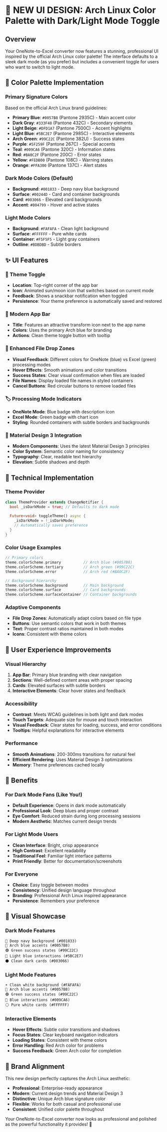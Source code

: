 # 🎨 NEW UI DESIGN: Arch Linux Color Palette with Dark/Light Mode Toggle

## Overview
Your OneNote-to-Excel converter now features a stunning, professional UI inspired by the official Arch Linux color palette! The interface defaults to a sleek dark mode (as you prefer) but includes a convenient toggle for users who want to switch to light mode.

## 🌈 Color Palette Implementation

### Primary Signature Colors
Based on the official Arch Linux brand guidelines:
- **Primary Blue**: `#0057B8` (Pantone 2935C) - Main accent color
- **Dark Gray**: `#333F48` (Pantone 432C) - Secondary elements  
- **Light Beige**: `#DFD1A7` (Pantone 7500C) - Accent highlights
- **Light Blue**: `#5BC2E7` (Pantone 2985C) - Interactive elements
- **Arch Green**: `#99C22C` (Pantone 382U) - Success states
- **Purple**: `#5F259F` (Pantone 267C) - Special accents
- **Teal**: `#009CA6` (Pantone 320C) - Information states
- **Red**: `#BA0C2F` (Pantone 200C) - Error states
- **Yellow**: `#FEDB00` (Pantone 108C) - Warning states
- **Orange**: `#FFA300` (Pantone 137C) - Alert states

### Dark Mode Colors (Default)
- **Background**: `#001833` - Deep navy blue background
- **Surface**: `#00244D` - Card and container backgrounds
- **Card**: `#003066` - Elevated card backgrounds  
- **Accent**: `#004799` - Hover and active states

### Light Mode Colors
- **Background**: `#FAFAFA` - Clean light background
- **Surface**: `#FFFFFF` - Pure white cards
- **Container**: `#F5F5F5` - Light gray containers
- **Outline**: `#BDBDBD` - Subtle borders

## ✨ UI Features

### 🔄 Theme Toggle
- **Location**: Top-right corner of the app bar
- **Icon**: Animated sun/moon icon that switches based on current mode
- **Feedback**: Shows a snackbar notification when toggled
- **Persistence**: Your theme preference is automatically saved and restored

### 🎯 Modern App Bar
- **Title**: Features an attractive transform icon next to the app name
- **Colors**: Uses the primary Arch blue for branding
- **Actions**: Clean theme toggle button with tooltip

### 📁 Enhanced File Drop Zones
- **Visual Feedback**: Different colors for OneNote (blue) vs Excel (green) processing modes
- **Hover Effects**: Smooth animations and color transitions
- **Success States**: Clear visual confirmation when files are loaded
- **File Names**: Display loaded file names in styled containers
- **Cancel Buttons**: Red circular buttons to remove loaded files

### 🏷️ Processing Mode Indicators
- **OneNote Mode**: Blue badge with description icon
- **Excel Mode**: Green badge with chart icon  
- **Styling**: Rounded containers with subtle borders and backgrounds

### 🎨 Material Design 3 Integration
- **Modern Components**: Uses the latest Material Design 3 principles
- **Color System**: Semantic color naming for consistency
- **Typography**: Clear, readable text hierarchy
- **Elevation**: Subtle shadows and depth

## 🔧 Technical Implementation

### Theme Provider
```dart
class ThemeProvider extends ChangeNotifier {
  bool _isDarkMode = true; // Defaults to dark mode
  
  Future<void> toggleTheme() async {
    _isDarkMode = !_isDarkMode;
    // Automatically saves preference
  }
}
```

### Color Usage Examples
```dart
// Primary colors
theme.colorScheme.primary          // Arch blue (#0057B8)
theme.colorScheme.tertiary         // Arch green (#99C22C)
theme.colorScheme.error            // Arch red (#BA0C2F)

// Background hierarchy  
theme.colorScheme.background       // Main background
theme.colorScheme.surface          // Card backgrounds
theme.colorScheme.surfaceContainer // Container backgrounds
```

### Adaptive Components
- **File Drop Zones**: Automatically adapt colors based on file type
- **Buttons**: Use semantic colors that work in both themes
- **Text**: Proper contrast ratios maintained in both modes
- **Icons**: Consistent with theme colors

## 🎯 User Experience Improvements

### Visual Hierarchy
1. **App Bar**: Primary blue branding with clear navigation
2. **Sections**: Well-defined content areas with proper spacing
3. **Cards**: Elevated surfaces with subtle borders
4. **Interactive Elements**: Clear hover states and feedback

### Accessibility
- **Contrast**: Meets WCAG guidelines in both light and dark modes
- **Touch Targets**: Adequate size for mouse and touch interaction
- **Visual Feedback**: Clear states for loading, success, and error conditions
- **Tooltips**: Helpful explanations for interactive elements

### Performance
- **Smooth Animations**: 200-300ms transitions for natural feel
- **Efficient Rendering**: Uses Material Design 3 optimizations
- **Memory**: Theme preferences cached locally

## 🚀 Benefits

### For Dark Mode Fans (Like You!)
- **Default Experience**: Opens in dark mode automatically
- **Professional Look**: Deep blues and proper contrast
- **Eye Comfort**: Reduced strain during long processing sessions
- **Modern Aesthetic**: Matches current design trends

### For Light Mode Users
- **Clean Interface**: Bright, crisp appearance  
- **High Contrast**: Excellent readability
- **Traditional Feel**: Familiar light interface patterns
- **Print Friendly**: Better for documentation/screenshots

### For Everyone
- **Choice**: Easy toggle between modes
- **Consistency**: Unified design language throughout
- **Branding**: Professional Arch Linux inspired appearance
- **Persistence**: Remembers your preference

## 🎨 Visual Showcase

### Dark Mode Features
```
🌙 Deep navy background (#001833)
🔷 Arch blue accents (#0057B8)  
🟢 Green success states (#99C22C)
💙 Light blue interactions (#5BC2E7)
⚫ Clean dark cards (#003066)
```

### Light Mode Features  
```
☀️ Clean white background (#FAFAFA)
🔷 Arch blue accents (#0057B8)
🟢 Green success states (#99C22C) 
🔵 Blue interactions (#009CA6)
⚪ Pure white cards (#FFFFFF)
```

### Interactive Elements
- **Hover Effects**: Subtle color transitions and shadows
- **Focus States**: Clear keyboard navigation indicators  
- **Loading States**: Consistent with theme colors
- **Error Handling**: Red Arch color for problems
- **Success Feedback**: Green Arch color for completion

## 🎯 Brand Alignment

This new design perfectly captures the Arch Linux aesthetic:
- **Professional**: Enterprise-ready appearance
- **Modern**: Current design trends and Material Design 3
- **Distinctive**: Unique Arch blue signature color
- **Flexible**: Works for both casual and professional use
- **Consistent**: Unified color palette throughout

Your OneNote-to-Excel converter now looks as professional and polished as the powerful functionality it provides! 🚀
